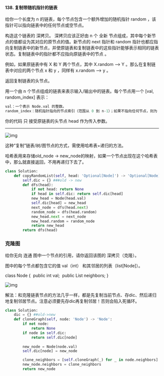 #### 138. 复制带随机指针的链表

给你一个长度为 n 的链表，每个节点包含一个额外增加的随机指针 random ，该指针可以指向链表中的任何节点或空节点。

构造这个链表的 深拷贝。 深拷贝应该正好由 n 个 全新 节点组成，其中每个新节点的值都设为其对应的原节点的值。新节点的 next 指针和 random 指针也都应指向复制链表中的新节点，并使原链表和复制链表中的这些指针能够表示相同的链表状态。复制链表中的指针都不应指向原链表中的节点 。

例如，如果原链表中有 X 和 Y 两个节点，其中 X.random --> Y 。那么在复制链表中对应的两个节点 x 和 y ，同样有 x.random --> y 。

返回复制链表的头节点。

用一个由 n 个节点组成的链表来表示输入/输出中的链表。每个节点用一个 [val, random_index] 表示：

```python
val：一个表示 Node.val 的整数。
random_index：随机指针指向的节点索引（范围从 0 到 n-1）；如果不指向任何节点，则为  null 。
```

你的代码 只 接受原链表的头节点 head 作为传入参数。

----

![img](https://assets.leetcode.com/uploads/2019/12/18/e1.png)

这种“复制”链表/树/图节点的方式，需使用哈希表+递归的方法。

哈希表用来存储old_node -> new_node的映射，如果一个节点出现在这个哈希表中，那么就直接返回，不用再递归下去了。

```python
class Solution:
    def copyRandomList(self, head: 'Optional[Node]') -> 'Optional[Node]':
        self.dic = {} ###old -> new
        def dfs(head):
            if not head: return None
            if head in self.dic: return self.dic[head]
            new_head = Node(head.val)
            self.dic[head] = new_head
            next_node = dfs(head.next)
            random_node = dfs(head.random)
            new_head.next = next_node
            new_head.random = random_node
            return new_head
        return dfs(head)
```



### 克隆图

给你无向 连通 图中一个节点的引用，请你返回该图的 深拷贝（克隆）。

图中的每个节点都包含它的值 val（int） 和其邻居的列表（list[Node]）。

class Node {
​    public int val;
​    public List<Node> neighbors;
}

![img](https://assets.leetcode-cn.com/aliyun-lc-upload/uploads/2020/02/01/133_clone_graph_question.png)

解法：和克隆链表节点的方法几乎一样，都是先复制当前节点、存dic、然后递归地复制邻居节点。注意必须要先存dic再复制邻居！否则会陷入死循环。

```python
class Solution:
    dic = {} ##old->new
    def cloneGraph(self, node: 'Node') -> 'Node':
        if not node:
            return None
        if node in self.dic:
            return self.dic[node]
        
        new_node = Node(node.val)
        self.dic[node] = new_node

        clone_neighbors = [self.cloneGraph(_) for _ in node.neighbors]
        new_node.neighbors = clone_neighbors
        return new_node
```

